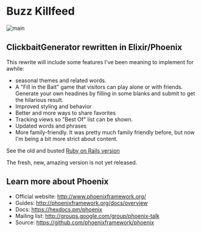 # Buzz Killfeed
![main](https://github.com/shannonwells/BuzzKillfeed/actions/workflows/elixir.yml/badge.svg?branch=main)


## ClickbaitGenerator rewritten in Elixir/Phoenix
This rewrite will include some features I've been meaning to implement for awhile:

* seasonal themes and related words.
* A "Fill in the Bait" game that visitors can play alone or with friends.  
    Generate your own headines by filling in some blanks and submit to get the hilarious result.
* Improved styling and behavior
* Better and more ways to share favorites
* Tracking views so "Best Of" list can be shown.
* Updated words and phrases
* More family-friendly.  It was pretty much family friendly before, but now I'm being a bit more strict about content.

See the old and busted [Ruby on Rails version](http://www.buzzkillfeed.me)

The fresh, new, amazing version is not yet released.

## Learn more about Phoenix

* Official website: http://www.phoenixframework.org/
* Guides: http://phoenixframework.org/docs/overview
* Docs: https://hexdocs.pm/phoenix
* Mailing list: http://groups.google.com/group/phoenix-talk
* Source: https://github.com/phoenixframework/phoenix
